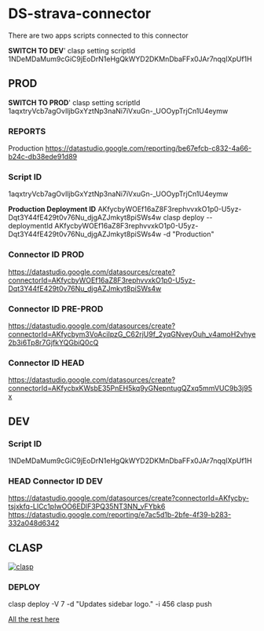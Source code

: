 # DS-strava-connector
There are two apps scripts connected to this connector

**SWITCH TO DEV**'
clasp setting scriptId 1NDeMDaMum9cGiC9jEoDrN1eHgQkWYD2DKMnDbaFFx0JAr7nqqIXpUf1H

## PROD

**SWITCH TO PROD**'
clasp setting scriptId 1aqxtryVcb7agOvIljbGxYztNp3naNi7iVxuGn-_UOOypTrjCn1U4eymw

### REPORTS
Production
https://datastudio.google.com/reporting/be67efcb-c832-4a66-b24c-db38ede91d89

### Script ID
1aqxtryVcb7agOvIljbGxYztNp3naNi7iVxuGn-_UOOypTrjCn1U4eymw

**Production Deployment ID**
AKfycbyWOEf16aZ8F3rephvvxkO1p0-U5yz-Dqt3Y44fE429t0v76Nu_djgAZJmkyt8piSWs4w
clasp deploy --deploymentId AKfycbyWOEf16aZ8F3rephvvxkO1p0-U5yz-Dqt3Y44fE429t0v76Nu_djgAZJmkyt8piSWs4w -d "Production"

### Connector ID PROD
https://datastudio.google.com/datasources/create?connectorId=AKfycbyWOEf16aZ8F3rephvvxkO1p0-U5yz-Dqt3Y44fE429t0v76Nu_djgAZJmkyt8piSWs4w

### Connector ID PRE-PROD
https://datastudio.google.com/datasources/create?connectorId=AKfycbym3VoAciIpzG_C62rjU9f_2yqGNveyOuh_v4amoH2vhye2b3i6Tp8r7GjfkYQGbiQ0cQ

### Connector ID HEAD
https://datastudio.google.com/datasources/create?connectorId=AKfycbxKWsbE35PnEH5kq9yGNepntugQZxq5mmVUC9b3j95x



## DEV
### Script ID
1NDeMDaMum9cGiC9jEoDrN1eHgQkWYD2DKMnDbaFFx0JAr7nqqIXpUf1H



### HEAD Connector ID DEV
https://datastudio.google.com/datasources/create?connectorId=AKfycby-tsjxkfq-LlCc1pIwOO6EDlF3PQ35NT3NN_vFYbk6
https://datastudio.google.com/reporting/e7ac5d1b-2bfe-4f39-b283-332a048d6342


## CLASP
[![clasp](https://img.shields.io/badge/built%20with-clasp-4285f4.svg)](https://github.com/google/clasp)
### DEPLOY
clasp deploy -V 7 -d "Updates sidebar logo." -i 456
clasp push

[All the rest here](https://github.com/google/clasp#commands)
